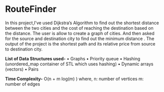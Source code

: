 # RouteFinder
In this project,I've used Dijkstra’s Algorithm to find out the shortest distance between the two cities and the cost of reaching the destination based on the distance.
The user is allow to create a graph of cities. And then asked for the source and destination city to find out the minimum distance .
The output of the project is the shortest path and its relative price from source to destination city.

**List of Data Structures used-**
• Graphs
• Priority queue
• Hashing (unordered_map container of STL which uses hashing)
• Dynamic arrays (vectors)
• Pairs

**Time Complexity-**
O(n + m log(m) )
where,
n: number of vertices
m: number of edges
